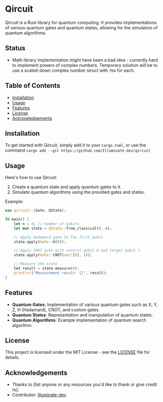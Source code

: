 # Qircuit

Qircuit is a Rust library for quantum computing. It provides implementations of various quantum gates and quantum states, allowing for the simulation of quantum algorithms.

## Status

- Math library implementation might have been a bad idea - currently hard to implement powers of complex numbers. Temporary solution will be to use a scaled-down complex number struct with `f64` for each.

## Table of Contents

- [Installation](#installation)
- [Usage](#usage)
- [Features](#features)
- [License](#license)
- [Acknowledgements](#acknowledgements)

## Installation

To get started with Qircuit, simply add it to your `Cargo.toml`, or use the command `cargo add --git https://github.com/Illuminate-dev/qircuit`

## Usage

Here's how to use Qircuit:

1. Create a quantum state and apply quantum gates to it.
2. Simulate quantum algorithms using the provided gates and states.

Example:
```rust
use qircuit::{Gate, QState};

fn main() {
    let n = 4; // number of qubits
    let mut state = QState::from_classical(0, n);

    // Apply Hadamard gate to the first qubit
    state.apply(Gate::H(0));

    // Apply CNOT gate with control qubit 0 and target qubit 1
    state.apply(Gate::CNOT(vec![0], 1));

    // Measure the state
    let result = state.measure(0);
    println!("Measurement result: {}", result);
}
```

## Features

- **Quantum Gates**: Implementation of various quantum gates such as X, Y, Z, H (Hadamard), CNOT, and custom gates.
- **Quantum States**: Representation and manipulation of quantum states.
- **Quantum Algorithms**: Example implementation of quantum search algorithm.

## License

This project is licensed under the MIT License - see the [LICENSE](LICENSE) file for details.

## Acknowledgements

- Thanks to [list anyone or any resources you'd like to thank or give credit to].
- Contributor: [Illuminate-dev](https://github.com/Illuminate-dev)
